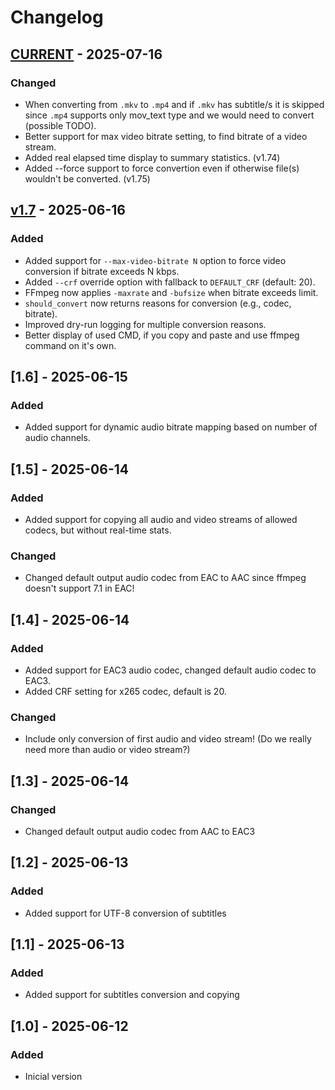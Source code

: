 # Changelog

## [CURRENT](https://github.com/tomaz1/ffmpeg_convert) - 2025-07-16
### Changed
- When converting from `.mkv` to `.mp4` and if `.mkv` has subtitle/s it is skipped since `.mp4` supports only mov_text type and we would need to convert (possible TODO).
- Better support for max video bitrate setting, to find bitrate of a video stream.
- Added real elapsed time display to summary statistics. (v1.74)
- Added --force support to force convertion even if otherwise file(s) wouldn't be converted. (v1.75)

## [v1.7](https://github.com/tomaz1/ffmpeg_convert/releases/tag/v1.7) - 2025-06-16
### Added
- Added support for `--max-video-bitrate N` option to force video conversion if bitrate exceeds N kbps.
- Added `--crf` override option with fallback to `DEFAULT_CRF` (default: 20).
- FFmpeg now applies `-maxrate` and `-bufsize` when bitrate exceeds limit.
- `should_convert` now returns reasons for conversion (e.g., codec, bitrate).
- Improved dry-run logging for multiple conversion reasons.
- Better display of used CMD, if you copy and paste and use ffmpeg command on it's own.

## [1.6] - 2025-06-15
### Added
- Added support for dynamic audio bitrate mapping based on number of audio channels.

## [1.5] - 2025-06-14
### Added
- Added support for copying all audio and video streams of allowed codecs, but without real-time stats.

### Changed
- Changed default output audio codec from EAC to AAC since ffmpeg doesn't support 7.1 in EAC!

## [1.4] - 2025-06-14
### Added
- Added support for EAC3 audio codec, changed default audio codec to EAC3.
- Added CRF setting for x265 codec, default is 20.

### Changed
- Include only conversion of first audio and video stream! (Do we really need more than audio or video stream?)

## [1.3] - 2025-06-14
### Changed
- Changed default output audio codec from AAC to EAC3

## [1.2] - 2025-06-13
### Added
- Added support for UTF-8 conversion of subtitles

## [1.1] - 2025-06-13
### Added
- Added support for subtitles conversion and copying

## [1.0] - 2025-06-12
### Added
- Inicial version
